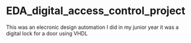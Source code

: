 # EDA_digital_access_control_project
This was an elecronic design automation I did in my junior year it was a digital lock for a door using VHDL

